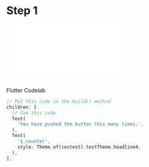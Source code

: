 # Step 1

<iframe
  src="//player.bilibili.com/player.html?aid=692582135&bvid=BV1A24y1v725&cid=959667007&page=1"
  scrolling="no"
  border="0"
  frameborder="no"
  framespacing="0"
  allowfullscreen="true">
</iframe>

Flutter Codelab

```dart
// Put this code in the build() method
children: [
  // Use this code
  Text(
    'You have pushed the button this many times:',
  ),
  Text(
    '$_counter',
    style: Theme.of(context).textTheme.headline4,
  ),
],
```
